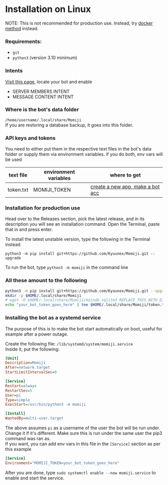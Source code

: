 # Installation on Linux
NOTE: This is not recommended for production use. Instead, try [docker method](installation-docker.md) instead.

### Requirements:
+ `git`
+ `python3` (version 3.10 minimum)

### Intents
[Visit this page](https://discord.com/developers/applications/), locate your bot and enable 
- SERVER MEMBERS INTENT
- MESSAGE CONTENT INTENT

### Where is the bot's data folder
`/home/username/.local/share/Momiji`  
If you are restoring a database backup, it goes into this folder.

### API keys and tokens
You need to either put them in the respective text files in the bot's data folder or 
supply them via environment variables. if you do both, env vars will be used  

| text file  | environment variables | where to get |
| ------------- | ------------- | ------------- |
| token.txt  | MOMIJI_TOKEN  | [create a new app, make a bot acc](https://discord.com/developers/applications/) |

### Installation for production use
Head over to the Releases section, pick the latest release, 
and in its description you will see an installation command. 
Open the Terminal, paste that in and press enter.

To install the latest unstable version, type the following in the Terminal instead 
```
python3 -m pip install git+https://github.com/Kyuunex/Momiji.git --upgrade
```

To run the bot, type `python3 -m momiji` in the command line

### All these amount to the following

```sh
python3 -m pip install git+https://github.com/Kyuunex/Momiji.git --upgrade
mkdir -p $HOME/.local/share/Momiji
# wget -O $HOME/.local/share/Momiji/maindb.sqlite3 REPLACE_THIS_WITH_DIRECT_FILE_LINK # optional database backup restore
echo "your_bot_token_goes_here" | tee $HOME/.local/share/Momiji/token.txt
```

### Installing the bot as a systemd service
The purpose of this is to make the bot start automatically on boot, useful for example after a power outage.  

Create the following file: `/lib/systemd/system/momiji.service`  
Inside it, put the following:
```ini
[Unit]
Description=Momiji
After=network.target
StartLimitIntervalSec=0

[Service]
Restart=always
RestartSec=5
User=pi
Type=simple
ExecStart=/usr/bin/python3 -m momiji

[Install]
WantedBy=multi-user.target
```

The above assumes `pi` as a username of the user the bot will be run under. Change it if it's different. 
Make sure this is run under the same user the pip3 command was ran as.  
If you want, you can add env vars in this file in the `[Service]` section as per this example
```ini
[Service]
Environment="MOMIJI_TOKEN=your_bot_token_goes_here"
```  

After you are done, type `sudo systemctl enable --now momiji.service` to enable and start the service.
